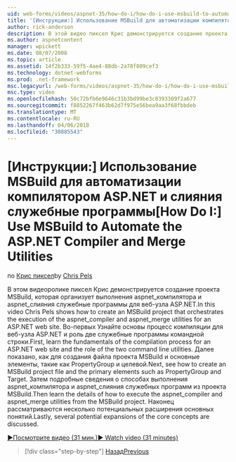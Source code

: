 ```yaml
---
uid: web-forms/videos/aspnet-35/how-do-i/how-do-i-use-msbuild-to-automate-the-aspnet-compiler-and-merge-utilities
title: '[Инструкции:] Использование MSBuild для автоматизации компилятором ASP.NET и слияния служебные программы | Документы Microsoft'
author: rick-anderson
description: В этой видео пиксел Крис демонстрируется создание проекта MSBuild, которая организует выполнение aspnet_compiler и aspnet_merge программ ASP...
ms.author: aspnetcontent
manager: wpickett
ms.date: 08/07/2008
ms.topic: article
ms.assetid: 14f2b333-59f5-4ae4-88db-2a78f809cef3
ms.technology: dotnet-webforms
ms.prod: .net-framework
msc.legacyurl: /web-forms/videos/aspnet-35/how-do-i/how-do-i-use-msbuild-to-automate-the-aspnet-compiler-and-merge-utilities
msc.type: video
ms.openlocfilehash: 50c72bfb6e9646c31b3bd99be3c0393309f2a677
ms.sourcegitcommit: f8852267f463b62d7f975e56bea9aa3f68fbbdeb
ms.translationtype: MT
ms.contentlocale: ru-RU
ms.lasthandoff: 04/06/2018
ms.locfileid: "30885543"
---
```

<a name="how-do-i-use-msbuild-to-automate-the-aspnet-compiler-and-merge-utilities"></a><span data-ttu-id="46e56-103">[Инструкции:] Использование MSBuild для автоматизации компилятором ASP.NET и слияния служебные программы</span><span class="sxs-lookup"><span data-stu-id="46e56-103">[How Do I:] Use MSBuild to Automate the ASP.NET Compiler and Merge Utilities</span></span>
====================
<span data-ttu-id="46e56-104">по [Крис пиксел](https://twitter.com/chrispels)</span><span class="sxs-lookup"><span data-stu-id="46e56-104">by [Chris Pels](https://twitter.com/chrispels)</span></span>

<span data-ttu-id="46e56-105">В этом видеоролике пиксел Крис демонстрируется создание проекта MSBuild, которая организует выполнения aspnet\_компилятора и aspnet\_слияния служебные программы для веб-узла ASP.NET.</span><span class="sxs-lookup"><span data-stu-id="46e56-105">In this video Chris Pels shows how to create an MSBuild project that orchestrates the execution of the aspnet\_compiler and aspnet\_merge utilities for an ASP.NET web site.</span></span> <span data-ttu-id="46e56-106">Во-первых Узнайте основы процесс компиляции для веб-узла ASP.NET и роль две служебные программы командной строки.</span><span class="sxs-lookup"><span data-stu-id="46e56-106">First, learn the fundamentals of the compilation process for an ASP.NET web site and the role of the two command line utilities.</span></span> <span data-ttu-id="46e56-107">Далее показано, как для создания файла проекта MSBuild и основные элементы, такие как PropertyGroup и целевой.</span><span class="sxs-lookup"><span data-stu-id="46e56-107">Next, see how to create an MSBuild project file and the primary elements such as PropertyGroup and Target.</span></span> <span data-ttu-id="46e56-108">Затем подробные сведения о способах выполнения aspnet\_компилятора и aspnet\_слияния служебных программ из проекта MSBuild.</span><span class="sxs-lookup"><span data-stu-id="46e56-108">Then learn the details of how to execute the aspnet\_compiler and aspnet\_merge utilities from the MSBuild project.</span></span> <span data-ttu-id="46e56-109">Наконец рассматриваются несколько потенциальных расширения основных понятий.</span><span class="sxs-lookup"><span data-stu-id="46e56-109">Lastly, several potential expansions of the core concepts are discussed.</span></span>

[<span data-ttu-id="46e56-110">&#9654;Посмотрите видео (31 мин.)</span><span class="sxs-lookup"><span data-stu-id="46e56-110">&#9654; Watch video (31 minutes)</span></span>](https://channel9.msdn.com/Blogs/ASP-NET-Site-Videos/how-do-i-use-msbuild-to-automate-the-aspnet-compiler-and-merge-utilities)

> [!div class="step-by-step"]
> [<span data-ttu-id="46e56-111">Назад</span><span class="sxs-lookup"><span data-stu-id="46e56-111">Previous</span></span>](how-do-i-serialize-a-graph-with-the-entity-framework.md)
